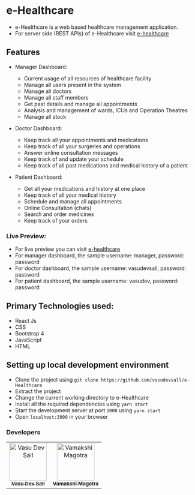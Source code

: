 # e-Healthcare

- e-Healthcare is a web based healthcare management application.
- For server side (REST APIs) of e-Healthcare visit [e-healthcare](https://github.com/vasudevsall/ehealthcare-rest)

## Features

* Manager Dashboard:
  * Current usage of all resources of healthcare facility
  * Manage all users present in the system
  * Manage all doctors
  * Manage all staff members
  * Get past details and manage all appointments
  * Analysis and management of wards, ICUs and Operation Theatres
  * Manage all stock
    

* Doctor Dashboard:
  * Keep track all your appointments and medications
  * Keep track of all your surgeries and operations
  * Answer online consultation messages
  * Keep track of and update your schedule
  * Keep track of all past medications and medical history of a patient
    

* Patient Dashboard:
  * Get all your medications and history at one place
  * Keep track of all your medical history
  * Schedule and manage all appointments
  * Online Consultation (chats)
  * Search and order medicines
  * Keep track of your orders
  

### Live Preview:
* For live preview you can visit [e-healthcare](https://e-healthcare.vercel.app)
* For manager dashboard, the sample username: manager, password: password
* For doctor dashboard, the sample username: vasudevsall, password: password
* For patient dashboard, the sample username: vasudev, password: password

  
## Primary Technologies used:
* React Js
* CSS
* Bootstrap 4
* JavaScript
* HTML

## Setting up local development environment
* Clone the project using `git clone https://github.com/vasudevsall/e-Healthcare`
* Extract the project
* Change the current working directory to e-Healthcare
* Install all the required dependencies using `yarn start`
* Start the development server at port `3000` using `yarn start`
* Open `localhost:3000` in your browser

### Developers
<table>
  <tr>
    <td align="center">
      <a href="https://github.com/vasudevsall">
        <img
          src="https://github.com/vasudevsall.png?size=100"
          width="100px"
          alt="Vasu Dev Sall"
          />
          <br/>
          <sub><b>Vasu Dev Sall</b></sub>
      </a>
    </td>
    <td align="center">
      <a href="https://github.com/VamakshiMagotra">
        <img
          src="https://github.com/VamakshiMagotra.png?size=100"
          width="100px"
          alt="Vamakshi Magotra"
          />
          <br/>
          <sub><b>Vamakshi Magotra</b></sub>
      </a>
    </td>
  </tr>
</table>
